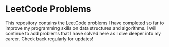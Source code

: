 # LeetCode Problems
This repository contains the LeetCode problems I have completed so far to improve my programming skills on data structures and algorithms. I will continue to add problems that I have solved here as I dive deeper into my career. Check back regularly for updates!
